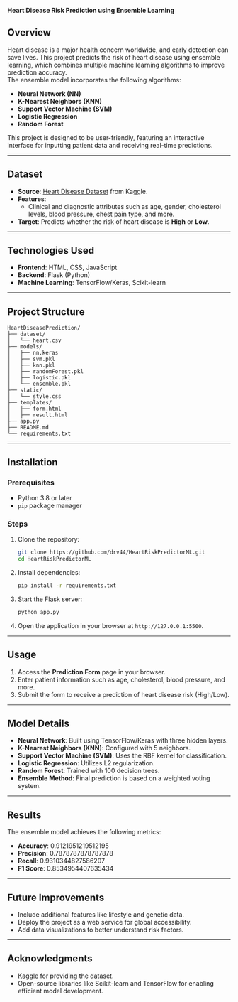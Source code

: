 **Heart Disease Risk Prediction using Ensemble Learning**

## **Overview**
Heart disease is a major health concern worldwide, and early detection can save lives. This project predicts the risk of heart disease using ensemble learning, which combines multiple machine learning algorithms to improve prediction accuracy.  
The ensemble model incorporates the following algorithms:  
- **Neural Network (NN)**  
- **K-Nearest Neighbors (KNN)**  
- **Support Vector Machine (SVM)**  
- **Logistic Regression**  
- **Random Forest**  

This project is designed to be user-friendly, featuring an interactive interface for inputting patient data and receiving real-time predictions.

---

## **Dataset**  
- **Source**: [Heart Disease Dataset](https://www.kaggle.com/code/kristiannova/heart-disesase-try?select=heart.csv) from Kaggle.  
- **Features**:  
  - Clinical and diagnostic attributes such as age, gender, cholesterol levels, blood pressure, chest pain type, and more.  
- **Target**: Predicts whether the risk of heart disease is **High** or **Low**.  

---

## **Technologies Used**  
- **Frontend**: HTML, CSS, JavaScript  
- **Backend**: Flask (Python)  
- **Machine Learning**: TensorFlow/Keras, Scikit-learn  

---

## **Project Structure**  
```plaintext
HeartDiseasePrediction/
├── dataset/
│   └── heart.csv
├── models/
│   ├── nn.keras
│   ├── svm.pkl
│   ├── knn.pkl
│   ├── randomForest.pkl
│   ├── logistic.pkl
│   └── ensemble.pkl
├── static/
│   └── style.css
├── templates/
│   ├── form.html
│   ├── result.html
├── app.py
├── README.md
└── requirements.txt
```

---

## **Installation**  
### **Prerequisites**  
- Python 3.8 or later  
- `pip` package manager  

### **Steps**  
1. Clone the repository:  
   ```bash
   git clone https://github.com/drv44/HeartRiskPredictorML.git
   cd HeartRiskPredictorML
   ```
2. Install dependencies:  
   ```bash
   pip install -r requirements.txt
   ```
3. Start the Flask server:  
   ```bash
   python app.py
   ```
4. Open the application in your browser at `http://127.0.0.1:5500`.

---

## **Usage**  
1. Access the **Prediction Form** page in your browser.  
2. Enter patient information such as age, cholesterol, blood pressure, and more.  
3. Submit the form to receive a prediction of heart disease risk (High/Low).   

---

## **Model Details**  
- **Neural Network**: Built using TensorFlow/Keras with three hidden layers.  
- **K-Nearest Neighbors (KNN)**: Configured with 5 neighbors.  
- **Support Vector Machine (SVM)**: Uses the RBF kernel for classification.  
- **Logistic Regression**: Utilizes L2 regularization.  
- **Random Forest**: Trained with 100 decision trees.  
- **Ensemble Method**: Final prediction is based on a weighted voting system.  

---

## **Results**  
The ensemble model achieves the following metrics:  
- **Accuracy**: 0.9121951219512195
- **Precision**: 0.7878787878787878 
- **Recall**: 0.9310344827586207
- **F1 Score**: 0.8534954407635434

---

## **Future Improvements**  
- Include additional features like lifestyle and genetic data.  
- Deploy the project as a web service for global accessibility.  
- Add data visualizations to better understand risk factors.  

---

## **Acknowledgments**  
- [Kaggle](https://www.kaggle.com) for providing the dataset.  
- Open-source libraries like Scikit-learn and TensorFlow for enabling efficient model development.  

